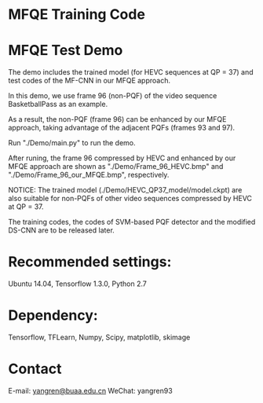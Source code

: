 # MFQE Training Code



# MFQE Test Demo

The demo includes the trained model (for HEVC sequences at QP = 37) and test codes of the MF-CNN in our MFQE approach. 

In this demo, we use frame 96 (non-PQF) of the video sequence BasketballPass as an example. 

As a result, the non-PQF (frame 96) can be enhanced by our MFQE approach, taking advantage of the adjacent PQFs (frames 93 and 97).

Run "./Demo/main.py" to run the demo. 

After runing, the frame 96 compressed by HEVC and enhanced by our MFQE approach are shown as "./Demo/Frame_96_HEVC.bmp" and "./Demo/Frame_96_our_MFQE.bmp", respectively.


NOTICE: The trained model (./Demo/HEVC_QP37_model/model.ckpt) are also suitable for non-PQFs of other video sequences compressed by HEVC at QP = 37. 

The training codes, the codes of SVM-based PQF detector and the modified DS-CNN are to be released later.


# Recommended settings: 

Ubuntu 14.04, Tensorflow 1.3.0, Python 2.7

# Dependency: 

Tensorflow, TFLearn, Numpy, Scipy, matplotlib, skimage

# Contact

E-mail: yangren@buaa.edu.cn
WeChat: yangren93
